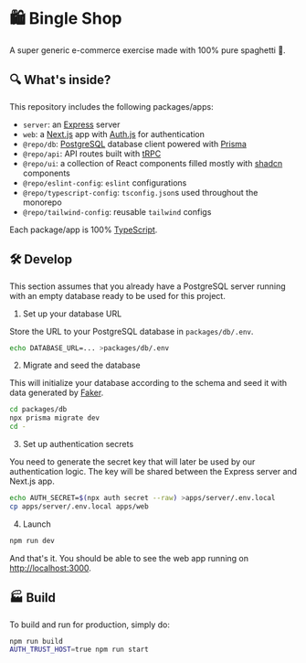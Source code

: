 # 🛍️ Bingle Shop

A super generic e-commerce exercise made with 100% pure spaghetti 🍝.

## 🔍 What's inside?

This repository includes the following packages/apps:

- `server`: an [Express](https://expressjs.com) server
- `web`: a [Next.js](https://nextjs.org) app with [Auth.js](https://authjs.dev) for authentication
- `@repo/db`: [PostgreSQL](https://www.postgresql.org) database client powered with [Prisma](https://www.prisma.io) 
- `@repo/api`: API routes built with [tRPC](https://trpc.io) 
- `@repo/ui`: a collection of React components filled mostly with [shadcn](https://ui.shadcn.com) components
- `@repo/eslint-config`: `eslint` configurations
- `@repo/typescript-config`: `tsconfig.json`s used throughout the monorepo
- `@repo/tailwind-config`: reusable `tailwind` configs

Each package/app is 100% [TypeScript](https://www.typescriptlang.org).

## 🛠️ Develop

This section assumes that you already have a PostgreSQL server running with an empty database ready to be used for this project.

1. Set up your database URL

Store the URL to your PostgreSQL database in `packages/db/.env`.

```bash
echo DATABASE_URL=... >packages/db/.env
```

2. Migrate and seed the database

This will initialize your database according to the schema and seed it with data generated by [Faker](https://fakerjs.dev).

```bash
cd packages/db
npx prisma migrate dev
cd -
```

3. Set up authentication secrets

You need to generate the secret key that will later be used by our authentication logic. The key will be shared between the Express server and Next.js app.

```bash
echo AUTH_SECRET=$(npx auth secret --raw) >apps/server/.env.local
cp apps/server/.env.local apps/web
```

4. Launch

```bash
npm run dev
```

And that's it. You should be able to see the web app running on <http://localhost:3000>.

## 🏭 Build

To build and run for production, simply do:

```bash
npm run build
AUTH_TRUST_HOST=true npm run start
```